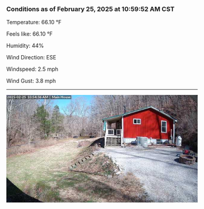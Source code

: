 ### Conditions as of February 25, 2025 at 10:59:52 AM CST 

Temperature: 66.10 &deg;F

Feels like: 66.10 &deg;F

Humidity: 44%

Wind Direction: ESE

Windspeed: 2.5 mph

Wind Gust: 3.8 mph

---

<img src="./images/latest.jpeg"/>

